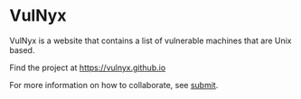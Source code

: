# VulNyx

VulNyx is a website that contains a list of vulnerable machines that are Unix based.

Find the project at https://vulnyx.github.io

For more information on how to collaborate, see [submit](./submit.md).
